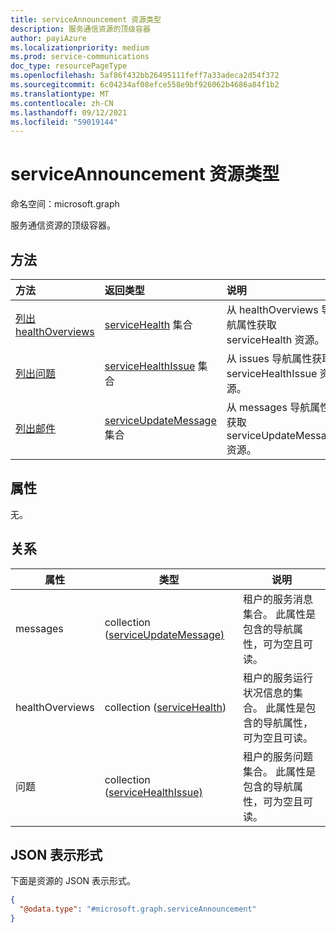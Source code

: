 ```yaml
---
title: serviceAnnouncement 资源类型
description: 服务通信资源的顶级容器
author: payiAzure
ms.localizationpriority: medium
ms.prod: service-communications
doc_type: resourcePageType
ms.openlocfilehash: 5af86f432bb26495111feff7a33adeca2d54f372
ms.sourcegitcommit: 6c04234af08efce558e9bf926062b4686a84f1b2
ms.translationtype: MT
ms.contentlocale: zh-CN
ms.lasthandoff: 09/12/2021
ms.locfileid: "59019144"
---
```

# <a name="serviceannouncement-resource-type"></a>serviceAnnouncement 资源类型

命名空间：microsoft.graph

服务通信资源的顶级容器。

## <a name="methods"></a>方法
|方法|返回类型|说明|
|:---|:---|:---|
|[列出 healthOverviews](../api/serviceannouncement-list-healthoverviews.md)|[serviceHealth](../resources/servicehealth.md) 集合|从 healthOverviews 导航属性获取 serviceHealth 资源。|
|[列出问题](../api/serviceannouncement-list-issues.md)|[serviceHealthIssue](../resources/servicehealthissue.md) 集合|从 issues 导航属性获取 serviceHealthIssue 资源。|
|[列出邮件](../api/serviceannouncement-list-messages.md)|[serviceUpdateMessage](../resources/serviceupdatemessage.md) 集合|从 messages 导航属性获取 serviceUpdateMessage 资源。|

## <a name="properties"></a>属性
无。

## <a name="relationships"></a>关系
|属性|类型|说明|
|-|-|-|
|messages|collection ([serviceUpdateMessage) ](serviceupdatemessage.md)|租户的服务消息集合。 此属性是包含的导航属性，可为空且可读。|
|healthOverviews|collection ([serviceHealth](servicehealth.md)) |租户的服务运行状况信息的集合。 此属性是包含的导航属性，可为空且可读。|
|问题|collection ([serviceHealthIssue) ](servicehealthissue.md)|租户的服务问题集合。 此属性是包含的导航属性，可为空且可读。|

## <a name="json-representation"></a>JSON 表示形式
下面是资源的 JSON 表示形式。
<!-- {
  "blockType": "resource",
  "keyProperty": "id",
  "@odata.type": "microsoft.graph.serviceAnnouncement",
  "openType": false
}
-->
``` json
{
  "@odata.type": "#microsoft.graph.serviceAnnouncement"
}
```
